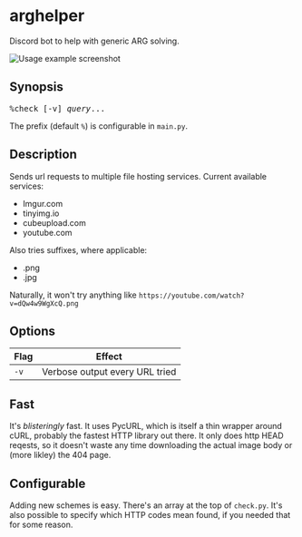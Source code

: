 # arghelper
Discord bot to help with generic ARG solving.

![Usage example screenshot](https://cdn.discordapp.com/attachments/397866475597201408/451588402140413973/unknown.png)

## Synopsis

<pre>
%check [-v] <em>query</em>...
</pre>

The prefix (default `%`) is configurable in `main.py`.

## Description

Sends url requests to multiple file hosting services.
Current available services:
* Imgur.com
* tinyimg.io
* cubeupload.com
* youtube.com

Also tries suffixes, where applicable:

* .png
* .jpg

Naturally, it won't try anything like `https://youtube.com/watch?v=dQw4w9WgXcQ.png`

## Options

| Flag | Effect                         |
|------|--------------------------------|
| `-v` | Verbose output every URL tried |


## Fast

It's *blisteringly* fast. It uses PycURL, which is itself a thin wrapper around cURL, probably the fastest HTTP library out there.
It only does http HEAD reqests, so it doesn't waste any time downloading the actual image body or (more likley) the 404 page.

## Configurable

Adding new schemes is easy. There's an array at the top of `check.py`.
It's also possible to specify which HTTP codes mean found, if you needed that for some reason.
